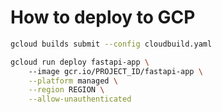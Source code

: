 # How to deploy to GCP

```bash
gcloud builds submit --config cloudbuild.yaml
```
```bash
gcloud run deploy fastapi-app \                     
    --image gcr.io/PROJECT_ID/fastapi-app \
    --platform managed \
    --region REGION \
    --allow-unauthenticated
```